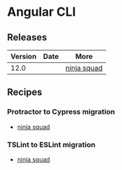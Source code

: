 # Angular CLI

## Releases

Version | Date | More
------- | ---- | ----
12.0 | | [ninja squad](https://blog.ninja-squad.com/2021/05/12/angular-cli-12.0/)

## Recipes

### Protractor to Cypress migration

* [ninja squad](https://blog.ninja-squad.com/2021/05/05/migrating-from-protractor-to-cypress/)

### TSLint to ESLint migration

* [ninja squad](https://blog.ninja-squad.com/2021/03/31/migrating-from-tslint-to-eslint/)
